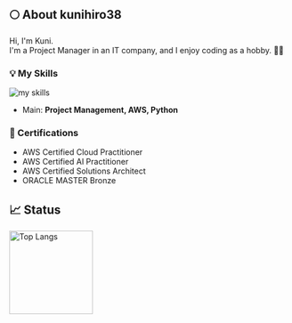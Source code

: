 ## 🌕 About kunihiro38

Hi, I'm Kuni.  
I'm a Project Manager in an IT company, and I enjoy coding as a hobby. 👨‍💻

### 💡 My Skills
<img alt="my skills" src="https://skillicons.dev/icons?theme=light&perline=8&i=python,django,aws,html,css,js,jquery,ts,nodejs,react,php,java,kotlin,jenkins,git,github,docker,vscode,eclipse,saas" />

* Main: **Project Management, AWS, Python**

### 🏅 Certifications
- AWS Certified Cloud Practitioner
- AWS Certified AI Practitioner
- AWS Certified Solutions Architect
- ORACLE MASTER Bronze

## 📈 Status
<p align="left"> 
  <img alt="Top Langs" height="150px" src="https://github-readme-stats.vercel.app/api/top-langs/?username=kunihiro38&layout=compact&show_icons=true" />
</p>

